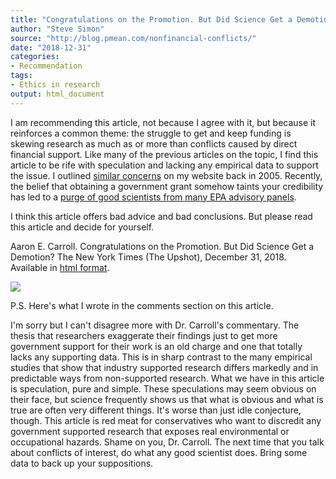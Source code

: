 ```yaml
---
title: "Congratulations on the Promotion. But Did Science Get a Demotion?"
author: "Steve Simon"
source: "http://blog.pmean.com/nonfinancial-conflicts/"
date: "2018-12-31"
categories:
- Recommendation
tags:
- Ethics in research
output: html_document
---
```


I am recommending this article, not because I agree with it, but because
it reinforces a common theme: the struggle to get and keep funding is
skewing research as much as or more than conflicts caused by direct
financial support. Like many of the previous articles on the topic, I
find this article to be rife with speculation and lacking any empirical
data to support the issue. I outlined [similar
concerns](http://www.pmean.com/05/ConflictInterestA.html) on my website
back in 2005. Recently, the belief that obtaining a government grant
somehow taints your credibility has led to a [purge of good scientists
from many EPA advisory
panels](https://www.sciencemag.org/news/2017/10/trump-s-epa-has-blocked-agency-grantees-serving-science-advisory-panels-here-what-it).

I think this article offers bad advice and bad conclusions. But please
read this article and decide for yourself.

<!---More--->

Aaron E. Carroll. Congratulations on the Promotion. But Did Science Get
a Demotion? The New York Times (The Upshot), December 31, 2018.
Available in [html
format](https://www.nytimes.com/2018/12/31/upshot/congratulations-on-the-promotion-but-did-science-get-a-demotion.html).

![](http://www.pmean.com/new-images/18/nonfinancial-conflicts01.png)



P.S. Here's what I wrote in the comments section on this article.

I'm sorry but I can't disagree more with Dr. Carroll's commentary. The
thesis that researchers exaggerate their findings just to get more
government support for their work is an old charge and one that totally
lacks any supporting data. This is in sharp contrast to the many
empirical studies that show that industry supported research differs
markedly and in predictable ways from non-supported research. What we
have in this article is speculation, pure and simple. These speculations
may seem obvious on their face, but science frequently shows us that
what is obvious and what is true are often very different things. It's
worse than just idle conjecture, though. This article is red meat for
conservatives who want to discredit any government supported research
that exposes real environmental or occupational hazards. Shame on you,
Dr. Carroll. The next time that you talk about conflicts of interest, do
what any good scientist does. Bring some data to back up your
suppositions.


